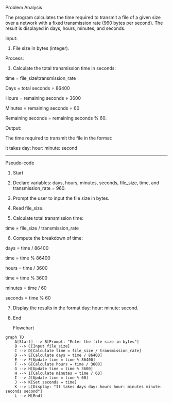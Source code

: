 Problem Analysis

The program calculates the time required to transmit a file of a given size over a network with a fixed transmission rate (960 bytes per second). The result is displayed in days, hours, minutes, and seconds.

Input:

1. File size in bytes (integer).



Process:

1. Calculate the total transmission time in seconds:



time = file_size\transmission_rate

Days = total seconds ÷ 86400

Hours = remaining seconds ÷ 3600

Minutes = remaining seconds ÷ 60

Remaining seconds = remaining seconds % 60.


Output:

The time required to transmit the file in the format:

it takes <days> day:<hours> hour:<minutes> minute:<seconds> second


---

Pseudo-code

1. Start


2. Declare variables: days, hours, minutes, seconds, file_size, time, and transmission_rate = 960.


3. Prompt the user to input the file size in bytes.


4. Read file_size.


5. Calculate total transmission time:

time = file_size / transmission_rate



6. Compute the breakdown of time:

days = time / 86400

time = time % 86400

hours = time / 3600

time = time % 3600

minutes = time / 60

seconds = time % 60



7. Display the results in the format <days> day:<hours> hour:<minutes> minute:<seconds> second.


8. End

   Flowchart

```mermaid
graph TD
    A[Start] --> B[Prompt: "Enter the file size in bytes"]
    B --> C[Input file_size]
    C --> D[Calculate time = file_size / transmission_rate]
    D --> E[Calculate days = time / 86400]
    E --> F[Update time = time % 86400]
    F --> G[Calculate hours = time / 3600]
    G --> H[Update time = time % 3600]
    H --> I[Calculate minutes = time / 60]
    I --> J[Update time = time % 60]
    J --> K[Set seconds = time]
    K --> L[Display: "It takes days day: hours hour: minutes minute: seconds second"]
    L --> M[End]
